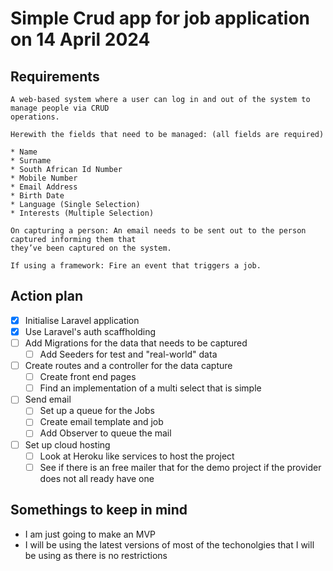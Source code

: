 # Simple Crud app for job application on 14 April 2024
## Requirements
```
A web-based system where a user can log in and out of the system to manage people via CRUD
operations.
 
Herewith the fields that need to be managed: (all fields are required)
 
* Name
* Surname
* South African Id Number
* Mobile Number
* Email Address
* Birth Date
* Language (Single Selection)
* Interests (Multiple Selection)
 
On capturing a person: An email needs to be sent out to the person captured informing them that
they’ve been captured on the system.
 
If using a framework: Fire an event that triggers a job.
```

## Action plan
- [x] Initialise Laravel application
- [x] Use Laravel's auth scaffholding
- [ ] Add Migrations for the data that needs to be captured
    - [ ] Add Seeders for test and "real-world" data
- [ ] Create routes and a controller for the data capture
    - [ ] Create front end pages
    - [ ] Find an implementation of a multi select that is simple
- [ ] Send email
    - [ ] Set up a queue for the Jobs
    - [ ] Create email template and job
    - [ ] Add Observer to queue the mail
- [ ] Set up cloud hosting
    - [ ] Look at Heroku like services to host the project
    - [ ] See if there is an free mailer that for the demo project if the provider does not all ready have one

## Somethings to keep in mind
- I am just going to make an MVP
- I will be using the latest versions of most of the techonolgies that I will be using as there is no restrictions


